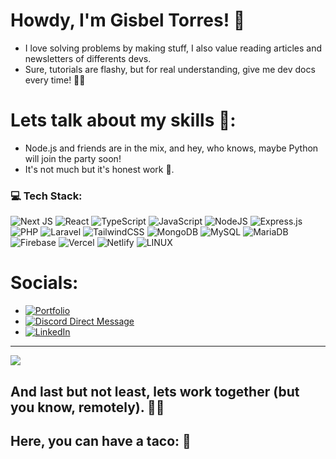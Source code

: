 # Howdy, I'm Gisbel Torres! 👋

- I love solving problems by making stuff, I also value reading articles and newsletters of differents devs.
- Sure, tutorials are flashy, but for real understanding, give me dev docs every time! 💙🤪

# Lets talk about my skills 🤸‍:

- Node.js and friends are in the mix, and hey, who knows, maybe Python will join the party soon!
- It's not much but it's honest work 🤪.

### 💻 Tech Stack:
![Next JS](https://img.shields.io/badge/Next-black?style=for-the-badge&logo=next.js&logoColor=white) ![React](https://img.shields.io/badge/react-%2320232a.svg?style=for-the-badge&logo=react&logoColor=%2361DAFB) ![TypeScript](https://img.shields.io/badge/typescript-%23007ACC.svg?style=for-the-badge&logo=typescript&logoColor=white) ![JavaScript](https://img.shields.io/badge/javascript-%23323330.svg?style=for-the-badge&logo=javascript&logoColor=%23F7DF1E)  ![NodeJS](https://img.shields.io/badge/node.js-6DA55F?style=for-the-badge&logo=node.js&logoColor=white) ![Express.js](https://img.shields.io/badge/express.js-%23404d59.svg?style=for-the-badge&logo=express&logoColor=%2361DAFB) ![PHP](https://img.shields.io/badge/php-%23777BB4.svg?style=for-the-badge&logo=php&logoColor=white) ![Laravel](https://img.shields.io/badge/laravel-%23FF2D20.svg?style=for-the-badge&logo=laravel&logoColor=white) ![TailwindCSS](https://img.shields.io/badge/tailwindcss-%2338B2AC.svg?style=for-the-badge&logo=tailwind-css&logoColor=white) ![MongoDB](https://img.shields.io/badge/MongoDB-%234ea94b.svg?style=for-the-badge&logo=mongodb&logoColor=white) ![MySQL](https://img.shields.io/badge/mysql-%2300f.svg?style=for-the-badge&logo=mysql&logoColor=white) ![MariaDB](https://img.shields.io/badge/MariaDB-003545?style=for-the-badge&logo=mariadb&logoColor=white) ![Firebase](https://img.shields.io/badge/firebase-%23039BE5.svg?style=for-the-badge&logo=firebase) ![Vercel](https://img.shields.io/badge/vercel-%23000000.svg?style=for-the-badge&logo=vercel&logoColor=white) ![Netlify](https://img.shields.io/badge/netlify-%23000000.svg?style=for-the-badge&logo=netlify&logoColor=#00C7B7) ![LINUX](https://img.shields.io/badge/Linux-FCC624?style=for-the-badge&logo=linux&logoColor=black)

# Socials:
- [![Portfolio](https://glorenita.dev/assets/images/portfolio.svg)](https://glorenita.dev)
- [![Discord Direct Message](https://img.shields.io/badge/Discord-2D425E?style=flat&logo=discord&logoColor=white)](https://discord.com/users/884520706950430750)
- [![LinkedIn](https://img.shields.io/badge/LinkedIn-%230077B5.svg?logo=linkedin&logoColor=white)](https://linkedin.com/in/gisbeltorres) 

---
[![](https://visitcount.itsvg.in/api?id=gisbelt&icon=0&color=0)](https://visitcount.itsvg.in)

## And last but not least, lets work together (but you know, remotely). 💁‍♀️
## Here, you can have a taco: 🌮
